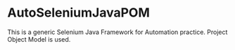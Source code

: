 # AutoSeleniumJavaPOM
This is a generic Selenium Java Framework for Automation practice. Project Object Model is used.

